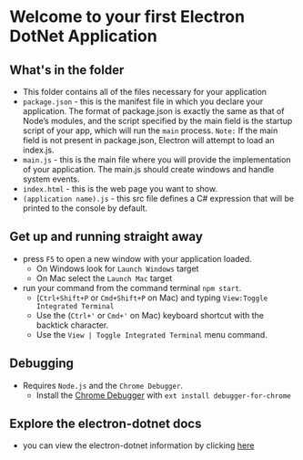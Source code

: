 # Welcome to your first Electron DotNet Application

## What's in the folder
* This folder contains all of the files necessary for your application
* `package.json` - this is the manifest file in which you declare your application.  The format of package.json is exactly the same as that of Node’s modules, and the script specified by the main field is the startup script of your app, which will run the `main` process.  `Note:` If the main field is not present in package.json, Electron will attempt to load an index.js.
* `main.js` - this is the main file where you will provide the implementation of your application.  The main.js should create windows and handle system events.
* `index.html` - this is the web page you want to show.
* `(application name).js` - this src file defines a C# expression that will be printed to the console by default.

## Get up and running straight away
* press `F5` to open a new window with your application loaded.
  * On Windows look for `Launch Windows` target
  * On Mac select the `Launch Mac` target
* run your command from the command terminal `npm start`.
  * (`Ctrl+Shift+P` or `Cmd+Shift+P` on Mac) and typing `View:Toggle Integrated Terminal`
  * Use the (`Ctrl+'` or `Cmd+'` on Mac) keyboard shortcut with the backtick character.
  * Use the `View | Toggle Integrated Terminal` menu command.

## Debugging
* Requires `Node.js` and the `Chrome Debugger`.
  * Install the [Chrome Debugger](https://marketplace.visualstudio.com/items?itemName=msjsdiag.debugger-for-chrome) with `ext install debugger-for-chrome`

## Explore the electron-dotnet docs
* you can view the electron-dotnet information by clicking [here](https://github.com/xamarin/WebSharp/tree/master/electron-dotnet)

